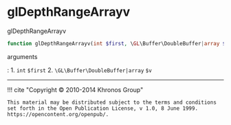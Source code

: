 # glDepthRangeArrayv
glDepthRangeArrayv

```php
function glDepthRangeArrayv(int $first, \GL\Buffer\DoubleBuffer|array $v) : void
```

arguments

:    1. `int` `$first` 
    2. `\GL\Buffer\DoubleBuffer|array` `$v` 

---
     

!!! cite "Copyright © 2010-2014 Khronos Group"

    This material may be distributed subject to the terms and conditions set forth in the Open Publication License, v 1.0, 8 June 1999. https://opencontent.org/openpub/.
